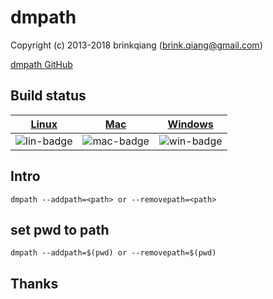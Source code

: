 # dmpath

Copyright (c) 2013-2018 brinkqiang (brink.qiang@gmail.com)

[dmpath GitHub](https://github.com/brinkqiang/dmpath)

## Build status
| [Linux][lin-link] | [Mac][mac-link] | [Windows][win-link] |
| :---------------: | :----------------: | :-----------------: |
| ![lin-badge]      | ![mac-badge]       | ![win-badge]        |

[lin-badge]: https://github.com/brinkqiang/dmpath/workflows/linux/badge.svg "linux build status"
[lin-link]:  https://github.com/brinkqiang/dmpath/actions/workflows/linux.yml "linux build status"
[mac-badge]: https://github.com/brinkqiang/dmpath/workflows/mac/badge.svg "mac build status"
[mac-link]:  https://github.com/brinkqiang/dmpath/actions/workflows/mac.yml "mac build status"
[win-badge]: https://github.com/brinkqiang/dmpath/workflows/win/badge.svg "win build status"
[win-link]:  https://github.com/brinkqiang/dmpath/actions/workflows/win.yml "win build status"


## Intro
```
dmpath --addpath=<path> or --removepath=<path>
```

## set pwd to path
```
dmpath --addpath=$(pwd) or --removepath=$(pwd)
```

## Thanks
